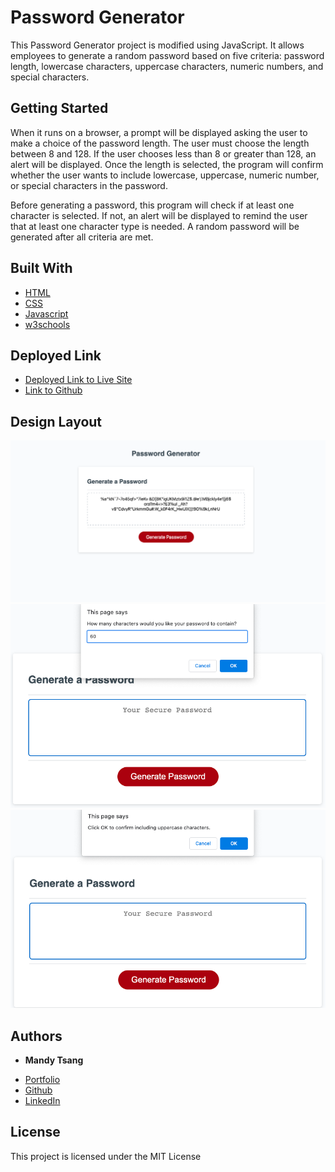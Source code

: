 # Password Generator

This Password Generator project is modified using JavaScript. It allows employees to generate a random password based on five criteria: password length, lowercase characters, uppercase characters, numeric numbers, and special characters. 


## Getting Started

When it runs on a browser, a prompt will be displayed asking the user to make a choice of the password length. The user must choose the length between 8 and 128. If the user chooses less than 8 or greater than 128, an alert will be displayed. Once the length is selected, the program will confirm whether the user wants to include lowercase, uppercase, numeric number, or special characters in the password. 

Before generating a password, this program will check if at least one character is selected. If not, an alert will be displayed to remind the user that at least one character type is needed. A random password will be generated after all criteria are met. 


## Built With

* [HTML](https://developer.mozilla.org/en-US/docs/Web/HTML)
* [CSS](https://developer.mozilla.org/en-US/docs/Web/CSS)
* [Javascript](https://developer.mozilla.org/en-US/docs/Web/JavaScript)
* [w3schools](https://www.w3schools.com/js/default.asp)


## Deployed Link

* [Deployed Link to Live Site](https://mandytsang007.github.io/PasswordGenerator/)
* [Link to Github](https://github.com/MANDYTSANG007/PasswordGenerator)

## Design Layout

![alt text](./images/passwordGenerator.png)
![alt text](./images/PasswordGenerator2.png)
![alt text](./images/PasswordGenerator3.png)

## Authors

* **Mandy Tsang** 

- [Portfolio](https://mandytsang007.github.io/new-portfolio/)
- [Github](https://github.com/MANDYTSANG007)
- [LinkedIn](https://www.linkedin.com/in/man-tsang-64308b22a/)


## License

This project is licensed under the MIT License 

